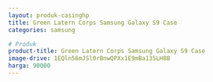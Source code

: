 ```yaml
---
layout: produk-casinghp
title: Green Latern Corps Samsung Galaxy S9 Case
categories: samsung

# Produk
product-title: Green Latern Corps Samsung Galaxy S9 Case
image-drive: 1EQln56mJSl0rBnwQPXx1E9mBa135LH8B
harga: 90000
---
```

